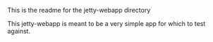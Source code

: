 This is the readme for the jetty-webapp directory

This jetty-webapp is meant to be a very simple app for which to test against.

